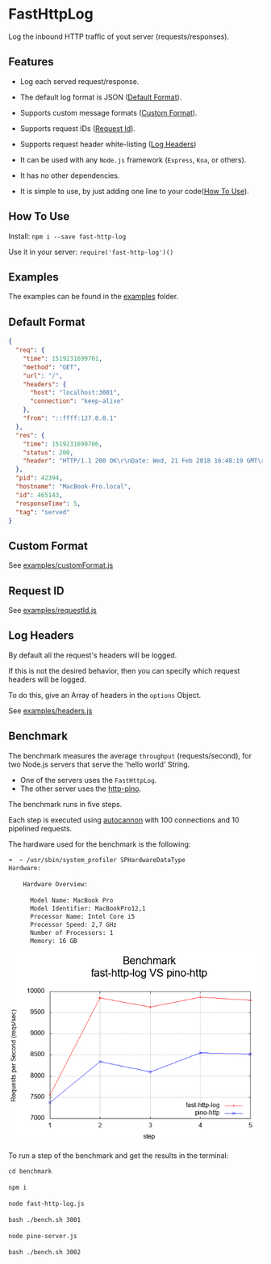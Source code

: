 # FastHttpLog

Log the inbound HTTP traffic of yout server (requests/responses).

## Features

- Log each served request/response.
- The default log format is JSON ([Default Format](#default-format)).
- Supports custom message formats ([Custom Format](#custom-format)).
- Supports request IDs ([Request Id](#request-id)).
- Supports request header white-listing ([Log Headers](#log-headers))
- It can be used with any `Node.js` framework (`Express`, `Koa`, or others).

- It has no other dependencies. 
- It is simple to use, by just adding one line to your code([How To Use](#how-to-use)).

<a name="how-to-use"></a>
## How To Use

Install:
`npm i --save fast-http-log`

Use it in your server:
`require('fast-http-log')()`

<a name="examples"></a>
## Examples

The examples can be found in the [examples](https://github.com/pmatzavin/fast-http-log/tree/master/examples) folder.

<a name="default-format"></a>
## Default Format

```json
{
  "req": {
    "time": 1519231699701,
    "method": "GET",
    "url": "/",
    "headers": {
      "host": "localhost:3001",
      "connection": "keep-alive"
    },
    "from": "::ffff:127.0.0.1"
  },
  "res": {
    "time": 1519231699706,
    "status": 200,
    "header": "HTTP/1.1 200 OK\r\nDate: Wed, 21 Feb 2018 16:48:19 GMT\r\nConnection: keep-alive\r\nContent-Length: 11\r\n\r\n"
  },
  "pid": 42394,
  "hostname": "MacBook-Pro.local",
  "id": 465143,
  "responseTime": 5,
  "tag": "served"
}
```

<a name="custom-format"></a>
## Custom Format

See [examples/customFormat.js](https://github.com/pmatzavin/fast-http-log/blob/master/examples/customFormat.js)

<a name="request-id"></a>
## Request ID

See [examples/requestId.js](https://github.com/pmatzavin/fast-http-log/blob/master/examples/requestId.js)

<a name="log-headers"></a>
## Log Headers

By default all the request's headers will be logged.

If this is not the desired behavior,
 then you can specify which request headers will be logged.

To do this, give an Array of headers in the `options` Object.

See [examples/headers.js](https://github.com/pmatzavin/fast-http-log/blob/master/examples/headers.js)

<a name="benchmark"></a>
## Benchmark

The benchmark measures the average `throughput` (requests/second),
for two Node.js servers that serve the 'hello world' String.

- One of the servers uses the `FastHttpLog`.
- The other server uses the [http-pino](https://github.com/pinojs/pino-http).

The benchmark runs in five steps.

Each step is executed using [autocannon](https://www.npmjs.com/package/autocannon) with 100 connections and 10 pipelined requests.

The hardware used for the benchmark is the following:

```
➜  ~ /usr/sbin/system_profiler SPHardwareDataType
Hardware:

    Hardware Overview:

      Model Name: MacBook Pro
      Model Identifier: MacBookPro12,1
      Processor Name: Intel Core i5
      Processor Speed: 2,7 GHz
      Number of Processors: 1
      Memory: 16 GB
```

![alt text](https://raw.githubusercontent.com/pmatzavin/fast-http-log/master/benchmark/reports/report-plot.png)

To run a step of the benchmark and get the results in the terminal:

```
cd benchmark

npm i

node fast-http-log.js

bash ./bench.sh 3001

node pino-server.js

bash ./bench.sh 3002
```
